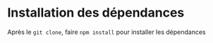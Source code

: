 # Installation des dépendances 
Après le `git clone`, faire `npm install` pour installer les dépendances

